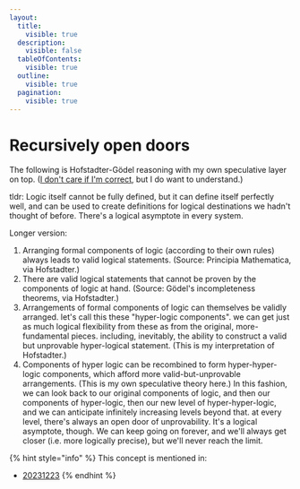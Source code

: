 ```yaml
---
layout:
  title:
    visible: true
  description:
    visible: false
  tableOfContents:
    visible: true
  outline:
    visible: true
  pagination:
    visible: true
---
```


# Recursively open doors

The following is Hofstadter-Gödel reasoning with my own speculative layer on top. ([I don't care if I'm correct](../viable-is-more-useful-than-correct.md), but I do want to understand.)

tldr: Logic itself cannot be fully defined, but it can define itself perfectly well, and can be used to create definitions for logical destinations we hadn't thought of before. There's a logical asymptote in every system.

Longer version:

1. Arranging formal components of logic (according to their own rules) always leads to valid logical statements. (Source: Principia Mathematica, via Hofstadter.)
2. There are valid logical statements that cannot be proven by the components of logic at hand. (Source: Gödel's incompleteness theorems, via Hofstadter.)
3. Arrangements of formal components of logic can themselves be validly arranged. let's call this these "hyper-logic components". we can get just as much logical flexibility from these as from the original, more-fundamental pieces. including, inevitably, the ability to construct a valid but unprovable hyper-logical statement. (This is my interpretation of Hofstadter.)
4. Components of hyper logic can be recombined to form hyper-hyper-logic components, which afford more valid-but-unprovable arrangements. (This is my own speculative theory here.) In this fashion, we can look back to our original components of logic, and then our components of hyper-logic, then our new level of hyper-hyper-logic, and we can anticipate infinitely increasing levels beyond that. at every level, there's always an open door of unprovability. It's a logical asymptote, though. We can keep going on forever, and we'll always get closer (i.e. more logically precise), but we'll never reach the limit.

{% hint style="info" %}
This concept is mentioned in:

* [20231223](../../2023/12/23.md)
{% endhint %}
